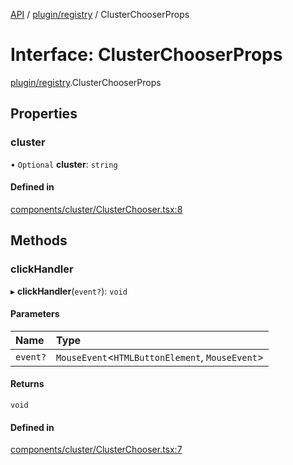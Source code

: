[API](../API.md) / [plugin/registry](../modules/plugin_registry.md) / ClusterChooserProps

# Interface: ClusterChooserProps

[plugin/registry](../modules/plugin_registry.md).ClusterChooserProps

## Properties

### cluster

• `Optional` **cluster**: `string`

#### Defined in

[components/cluster/ClusterChooser.tsx:8](https://github.com/headlamp-k8s/headlamp/blob/072d2509b/frontend/src/components/cluster/ClusterChooser.tsx#L8)

## Methods

### clickHandler

▸ **clickHandler**(`event?`): `void`

#### Parameters

| Name | Type |
| :------ | :------ |
| `event?` | `MouseEvent`<`HTMLButtonElement`, `MouseEvent`\> |

#### Returns

`void`

#### Defined in

[components/cluster/ClusterChooser.tsx:7](https://github.com/headlamp-k8s/headlamp/blob/072d2509b/frontend/src/components/cluster/ClusterChooser.tsx#L7)
